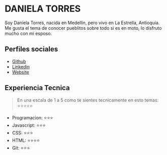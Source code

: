 # DANIELA TORRES

Soy Daniela Torres, nacida en Medellín, pero vivo en La Estrella, Antioquia. Me gusta el tema de conocer pueblitos sobre todo si es en moto, lo disfruto mucho con mi esposo. 

## Perfiles sociales

- [Github](https://github.com/DanielaTorresV/)
- [Linkedin](https://www.linkedin.com/in/daniela-torres-26416a84/)
- [Website](https://www.makeitreal.camp/subjects)

## Experiencia Tecnica
> En una escala de 1 a 5 como te sientes tecnicamente en esto temas:  ⭐️⭐️⭐️⭐️⭐️

- Programacion: ⭐️⭐️⭐️
- Javascript: ⭐️⭐️⭐️
- CSS: ⭐️⭐️⭐️
- HTML: ⭐️⭐️⭐️⭐️
- Git: ⭐️⭐️⭐️